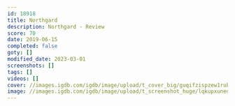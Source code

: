 ```yaml
---
id: 18918
title: Northgard
description: Northgard - Review
score: 70
date: 2019-06-15
completed: false
goty: []
modified_date: 2023-03-01
screenshots: []
tags: []
videos: []
cover: //images.igdb.com/igdb/image/upload/t_cover_big/guqifzispzew1rubnyzd.jpg
image: //images.igdb.com/igdb/image/upload/t_screenshot_huge/lqkupxuned8fqcawk3l8.jpg
---
```

